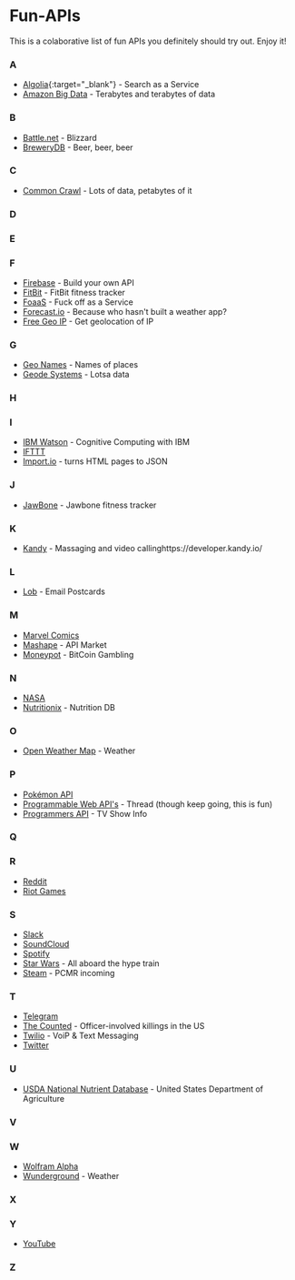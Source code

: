 # Fun-APIs
This is a colaborative list of fun APIs you definitely should try out. Enjoy it!

### A
- [Algolia](https://www.algolia.com/){:target="_blank"} - Search as a Service
- [Amazon Big Data](https://aws.amazon.com/public-data-sets/) - Terabytes and terabytes of data
### B
- [Battle.net](https://dev.battle.net/) - Blizzard
- [BreweryDB](http://www.brewerydb.com/browse) - Beer, beer, beer
### C
- [Common Crawl](http://commoncrawl.org/) - Lots of data, petabytes of it
### D

### E

### F
- [Firebase](https://www.firebase.com/) - Build your own API
- [FitBit](https://dev.fitbit.com/eu) - FitBit fitness tracker
- [FoaaS](http://www.foaas.com/) - Fuck off as a Service
- [Forecast.io](https://developer.forecast.io/) - Because who hasn't built a weather app?
- [Free Geo IP](https://freegeoip.net/?q=195.144.39.218) - Get geolocation of IP
### G
- [Geo Names](http://www.geonames.org/) - Names of places
- [Geode Systems](http://geodesystems.com/repository/search/textform?show_providers=true) - Lotsa data
### H

### I
- [IBM Watson](https://www.ibm.com/smarterplanet/us/en/ibmwatson/developercloud/apis/) - Cognitive Computing with IBM
- [IFTTT](https://ifttt.com/)
- [Import.io](https://import.io/) - turns HTML pages to JSON
### J
- [JawBone](https://jawbone.com/up/developer/) - Jawbone fitness tracker
### K
- [Kandy](https://developer.kandy.io/) - Massaging and video callinghttps://developer.kandy.io/
### L
- [Lob](https://lob.com/) - Email Postcards
### M
- [Marvel Comics](http://developer.marvel.com/)
- [Mashape](https://market.mashape.com/) - API Market
- [Moneypot](https://www.moneypot.com/api-docs) - BitCoin Gambling
### N
- [NASA](https://data.nasa.gov/developer)
- [Nutritionix](http://www.nutritionix.com/business/api) - Nutrition DB
### O
- [Open Weather Map](http://openweathermap.org/) - Weather
### P
- [Pokémon API](http://pokeapi.co/)
- [Programmable Web API's](http://www.programmableweb.com/apis) - Thread (though keep going, this is fun)
- [Programmers API](http://thetvdb.com/wiki/index.php?title=Programmers_API) - TV Show Info
### Q

### R
- [Reddit](https://www.reddit.com/dev/api)
- [Riot Games](https://developer.riotgames.com/)
### S
- [Slack](https://api.slack.com/web)
- [SoundCloud](https://developers.soundcloud.com/docs/api/guide)
- [Spotify](https://developer.spotify.com/web-api/)
- [Star Wars](https://swapi.co/) - All aboard the hype train
- [Steam](https://steamcommunity.com/dev) - PCMR incoming
### T
- [Telegram](https://core.telegram.org/)
- [The Counted](http://thecountedapi.com/) - Officer-involved killings in the US
- [Twilio](https://www.twilio.com/) - VoiP & Text Messaging
- [Twitter](https://dev.twitter.com/rest/public)
### U
- [USDA National Nutrient Database](http://ndb.nal.usda.gov/ndb/api/doc) - United States Department of Agriculture
### V

### W
- [Wolfram Alpha](http://products.wolframalpha.com/api/)
- [Wunderground](http://www.wunderground.com/weather/api/) - Weather
### X

### Y
- [YouTube](https://developers.google.com/youtube/)
### Z
